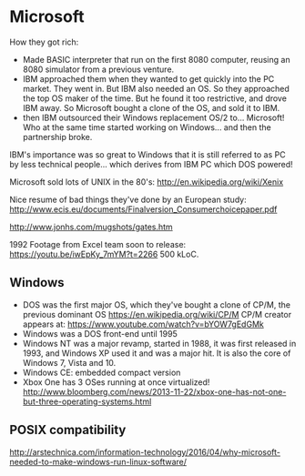 # Microsoft

How they got rich:

- Made BASIC interpreter that run on the first 8080 computer, reusing an 8080 simulator from a previous venture.
- IBM approached them when they wanted to get quickly into the PC market. They went in. But IBM also needed an OS. So they approached the top OS maker of the time. But he found it too restrictive, and drove IBM away. So Microsoft bought a clone of the OS, and sold it to IBM.
- then IBM outsourced their Windows replacement OS/2 to... Microsoft! Who at the same time started working on Windows... and then the partnership broke.

IBM's importance was so great to Windows that it is still referred to as PC by less technical people... which derives from IBM PC which DOS powered!

Microsoft sold lots of UNIX in the 80's: <http://en.wikipedia.org/wiki/Xenix>

Nice resume of bad things they've done by an European study: <http://www.ecis.eu/documents/Finalversion_Consumerchoicepaper.pdf>

<http://www.jonhs.com/mugshots/gates.htm>

1992 Footage from Excel team soon to release: <https://youtu.be/iwEpKy_7mYM?t=2266> 500 kLoC.

## Windows

- DOS was the first major OS, which they've bought a clone of CP/M, the previous dominant OS <https://en.wikipedia.org/wiki/CP/M>
    CP/M creator appears at: <https://www.youtube.com/watch?v=bYOW7gEdGMk>
- Windows was a DOS front-end until 1995
- Windows NT was a major revamp, started in 1988, it was first released in 1993, and Windows XP used it and was a major hit. It is also the core of Windows 7, Vista and 10.
- Windows CE: embedded compact version
- Xbox One has 3 OSes running at once virtualized! <http://www.bloomberg.com/news/2013-11-22/xbox-one-has-not-one-but-three-operating-systems.html>

## POSIX compatibility

http://arstechnica.com/information-technology/2016/04/why-microsoft-needed-to-make-windows-run-linux-software/
